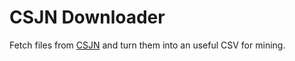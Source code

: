 CSJN Downloader
===============

Fetch files from [CSJN](www.csjn.gov.ar/investigaciones/) and turn them into an useful CSV for mining.
